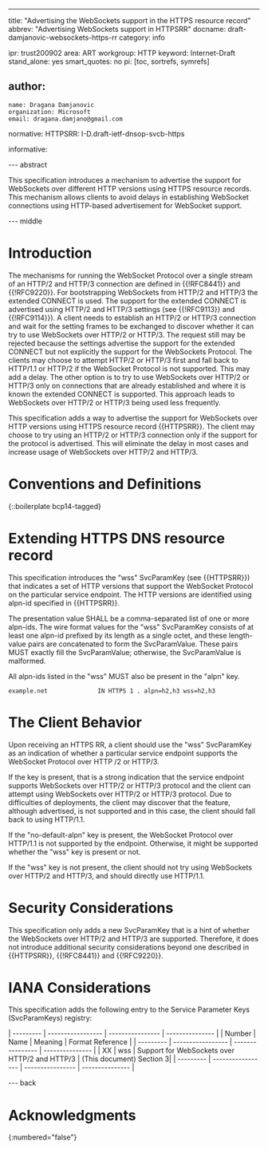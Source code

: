 ---
title: "Advertising the WebSockets support in the HTTPS resource record"
abbrev: "Advertising WebSockets support in HTTPSRR"
docname: draft-damjanovic-websockets-https-rr
category: info

ipr: trust200902
area: ART
workgroup: HTTP
keyword: Internet-Draft
stand_alone: yes
smart_quotes: no
pi: [toc, sortrefs, symrefs]

author:
 -
    name: Dragana Damjanovic
    organization: Microsoft
    email: dragana.damjano@gmail.com

normative:
  HTTPSRR: I-D.draft-ietf-dnsop-svcb-https

informative:


--- abstract

This specification introduces a mechanism to advertise the support for WebSockets
over different HTTP versions using HTTPS resource records. This
mechanism allows clients to avoid delays in establishing WebSocket connections
using HTTP-based advertisement for WebSocket support.


--- middle

# Introduction

The mechanisms for running the WebSocket Protocol over a single stream of an
HTTP/2 and HTTP/3 connection are defined in {{!RFC8441}} and {{!RFC9220}}.
For bootstrapping WebSockets from HTTP/2 and HTTP/3 the extended CONNECT is used.
The support for the extended CONNECT is advertised using HTTP/2 and HTTP/3 settings
(see {{!RFC9113}} and {{!RFC9114}}). A client needs to establish an HTTP/2 or
HTTP/3 connection and wait for the setting frames to be exchanged to discover
whether it can try to use WebSockets over HTTP/2 or HTTP/3. The request still may
be rejected because the settings advertise the support for the extended CONNECT
but not explicitly the support for the WebSockets Protocol. The clients may choose
to attempt HTTP/2 or HTTP/3 first and fall back to HTTP/1.1 or HTTP/2 if the
WebSocket Protocol is not supported. This may add a delay. The other option is to
try to use WebSockets over HTTP/2 or HTTP/3 only on connections that are already
established and where it is known the extended CONNECT is supported. This approach
leads to WebSockets over HTTP/2 or HTTP/3 being used less frequently.

This specification adds a way to advertise the support for WebSockets over HTTP
versions using HTTPS resource record {{HTTPSRR}}. The client may choose to try
using an HTTP/2 or HTTP/3 connection only if the support for the protocol is
advertised. This will eliminate the delay in most cases and increase usage of
WebSockets over HTTP/2 and HTTP/3.

# Conventions and Definitions

{::boilerplate bcp14-tagged}

# Extending HTTPS DNS resource record

This specification introduces the "wss" SvcParamKey (see {{HTTPSRR}}) that
indicates a set of HTTP versions that support the WebSocket Protocol on the
particular service endpoint. The HTTP versions are identified using alpn-id
specified in {{HTTPSRR}}.

The presentation value SHALL be a comma-separated list of one or more alpn-ids.
The wire format values for the "wss" SvcParamKey consists of at least one
alpn-id prefixed by its length as a single octet, and these length-value pairs
are concatenated to form the SvcParamValue. These pairs MUST exactly fill the
SvcParamValue; otherwise, the SvcParamValue is malformed.

All alpn-ids listed in the "wss" MUST also be present in the "alpn" key.

    example.net              IN HTTPS 1 . alpn=h2,h3 wss=h2,h3

# The Client Behavior


Upon receiving an HTTPS RR, a client should use the "wss" SvcParamKey as an
indication of whether a particular service endpoint supports the WebSocket
Protocol over HTTP /2 or HTTP/3.

If the key is present, that is a strong indication that the service endpoint
supports WebSockets over HTTP/2 or HTTP/3 protocol and the client can
attempt using WebSockets over HTTP/2 or HTTP/3 protocol. Due to difficulties
of deployments, the client may discover that the feature, although
advertised, is not supported and in this case, the client should fall back
to using HTTP/1.1.

If the "no-default-alpn" key is present, the WebSocket Protocol over HTTP/1.1
is not supported by the endpoint. Otherwise, it might be supported whether
the "wss" key is present or not.

If the "wss" key is not present, the client should not try using WebSockets over
HTTP/2 and HTTP/3, and should directly use HTTP/1.1.




# Security Considerations

This specification only adds a new SvcParamKey that is a hint of whether
the WebSockets over HTTP/2 and HTTP/3 are supported. Therefore, it does not
introduce additional security considerations beyond one described in
{{HTTPSRR}}, {{!RFC8441}} and {{!RFC9220}}.

# IANA Considerations

This specification adds the following entry to the Service Parameter Keys (SvcParamKeys) registry:

| --------- | ----------------- | ---------------- | --------------- |
| Number    | Name              | Meaning          | Format Reference |
| --------- | ----------------- | ---------------- | --------------- |
| XX        | wss               | Support for WebSockets over HTTP/2 and HTTP/3 | (This document) Section 3|
| --------- | ----------------- | ---------------- | --------------- |

--- back

# Acknowledgments
{:numbered="false"}

